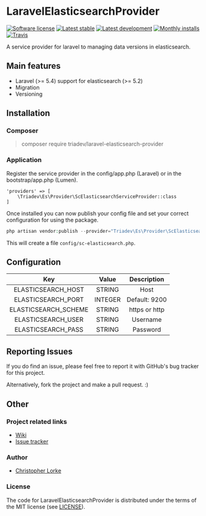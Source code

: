 # LaravelElasticsearchProvider

[![Software license][ico-license]](LICENSE)
[![Latest stable][ico-version-stable]][link-packagist]
[![Latest development][ico-version-dev]][link-packagist]
[![Monthly installs][ico-downloads-monthly]][link-downloads]
[![Travis][ico-travis]][link-travis]

A service provider for laravel to managing data versions in elasticsearch.

## Main features
- Laravel (>= 5.4) support for elasticsearch (>= 5.2)
- Migration
- Versioning

## Installation

### Composer
> composer require triadev/laravel-elasticsearch-provider

### Application
Register the service provider in the config/app.php (Laravel) or in the bootstrap/app.php (Lumen).
```
'providers' => [
    \Triadev\Es\Provider\ScElasticsearchServiceProvider::class
]
```

Once installed you can now publish your config file and set your correct configuration for using the package.
```php
php artisan vendor:publish --provider="Triadev\Es\Provider\ScElasticsearchServiceProvider" --tag="config"
```

This will create a file ```config/sc-elasticsearch.php```.

## Configuration
| Key        | Value           | Description  |
|:-------------:|:-------------:|:-----:|
| ELASTICSEARCH_HOST | STRING | Host |
| ELASTICSEARCH_PORT | INTEGER | Default: 9200 |
| ELASTICSEARCH_SCHEME | STRING | https or http |
| ELASTICSEARCH_USER | STRING | Username |
| ELASTICSEARCH_PASS | STRING | Password |

## Reporting Issues
If you do find an issue, please feel free to report it with GitHub's bug tracker for this project.

Alternatively, fork the project and make a pull request. :)

## Other

### Project related links
- [Wiki](https://github.com/triadev/LaravelElasticsearchProvider/wiki)
- [Issue tracker](https://github.com/triadev/LaravelElasticsearchProvider/issues)

### Author
- [Christopher Lorke](mailto:christopher.lorke@gmx.de)

### License
The code for LaravelElasticsearchProvider is distributed under the terms of the MIT license (see [LICENSE](LICENSE)).

[ico-license]: https://img.shields.io/github/license/triadev/LaravelElasticsearchProvider.svg?style=flat-square
[ico-version-stable]: https://img.shields.io/packagist/v/triadev/laravel-elasticsearch-provider.svg?style=flat-square
[ico-version-dev]: https://img.shields.io/packagist/vpre/triadev/laravel-elasticsearch-provider.svg?style=flat-square
[ico-downloads-monthly]: https://img.shields.io/packagist/dm/triadev/laravel-elasticsearch-provider.svg?style=flat-square
[ico-travis]: https://travis-ci.org/triadev/LaravelElasticsearchProvider.svg?branch=master

[link-packagist]: https://packagist.org/packages/triadev/laravel-elasticsearch-provider
[link-downloads]: https://packagist.org/packages/triadev/laravel-elasticsearch-provider/stats
[link-travis]: https://travis-ci.org/triadev/LaravelElasticsearchProvider